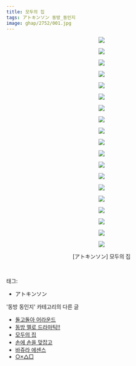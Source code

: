 ```yaml
---
title: 모두의 집
tags: アトキンソン 동방_동인지
image: ghap/2752/001.jpg
---
```

<div class="article">
<p style="text-align: center; clear: none; float: none;"><img src="{{ site.nasurl }}/ghap/2752/001.jpg"/></p>
<p style="text-align: center; clear: none; float: none;"><img src="{{ site.nasurl }}/ghap/2752/002.jpg"/></p>
<p style="text-align: center; clear: none; float: none;"><img src="{{ site.nasurl }}/ghap/2752/003.jpg"/></p>
<p style="text-align: center; clear: none; float: none;"><img src="{{ site.nasurl }}/ghap/2752/004.jpg"/></p>
<p style="text-align: center; clear: none; float: none;"><img src="{{ site.nasurl }}/ghap/2752/005.jpg"/></p>
<p style="text-align: center; clear: none; float: none;"><img src="{{ site.nasurl }}/ghap/2752/006.jpg"/></p>
<p style="text-align: center; clear: none; float: none;"><img src="{{ site.nasurl }}/ghap/2752/007.jpg"/></p>
<p style="text-align: center; clear: none; float: none;"><img src="{{ site.nasurl }}/ghap/2752/008.jpg"/></p>
<p style="text-align: center; clear: none; float: none;"><img src="{{ site.nasurl }}/ghap/2752/009.jpg"/></p>
<p style="text-align: center; clear: none; float: none;"><img src="{{ site.nasurl }}/ghap/2752/010.jpg"/></p>
<p style="text-align: center; clear: none; float: none;"><img src="{{ site.nasurl }}/ghap/2752/011.jpg"/></p>
<p style="text-align: center; clear: none; float: none;"><img src="{{ site.nasurl }}/ghap/2752/012.jpg"/></p>
<p style="text-align: center; clear: none; float: none;"><img src="{{ site.nasurl }}/ghap/2752/013.jpg"/></p>
<p style="text-align: center; clear: none; float: none;"><img src="{{ site.nasurl }}/ghap/2752/014.jpg"/></p>
<p style="text-align: center; clear: none; float: none;"><img src="{{ site.nasurl }}/ghap/2752/015.jpg"/></p>
<p style="text-align: center; clear: none; float: none;"><img src="{{ site.nasurl }}/ghap/2752/016.jpg"/></p>
<p style="text-align: center; clear: none; float: none;"><img src="{{ site.nasurl }}/ghap/2752/017.jpg"/></p>
<p style="text-align: center; clear: none; float: none;"><img src="{{ site.nasurl }}/ghap/2752/018.jpg"/></p>
<p style="text-align: center; clear: none; float: none;"><img src="{{ site.nasurl }}/ghap/2752/019.jpg"/></p>
<p style="text-align: center; clear: none; float: none;">[アトキンソン] 모두의 집</p>
<p><br/></p>
</div><div class="tagTrail">
<p>태그: </p>
<ul>
<li>アトキンソン</li>
</ul>
</div><div class="another">
<p>'동방 동인지' 카테고리의 다른 글</p>
<ul>
<li><a href="/2016-11-26-ghap_2754">돌고돌아 어라운드</a></li>
<li><a href="/2016-11-26-ghap_2753">동방 멜로 드라마틱!!</a></li>
<li><a href="/2016-11-26-ghap_2752">모두의 집</a></li>
<li><a href="/2016-11-26-ghap_2751">손에 손을 맞잡고</a></li>
<li><a href="/2016-11-26-ghap_2750">바쥬라 에센스</a></li>
<li><a href="/2016-11-26-ghap_2749">○×△□</a></li>
</ul>
</div><div class="cb_module cb_fluid">
<div class="cb_wrt cb_profile">
</div><!-- commentList close -->
</div>